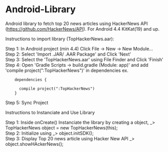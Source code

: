 # Android-Library

Android library to fetch top 20 news articles using HackerNews API (https://github.com/HackerNews/API).
For Android 4.4 KitKat(19) and up.

Instructions to import library (TopHackerNews.aar):

Step 1: In Android project (min 4.4) 
        Click File -> New -> New Module... 
        <br/>
Step 2: Select 'Import .JAR/ .AAR Package' and
        Click 'Next'
        <br/>
Step 3: Select the 'TopHackerNews.aar' using File Finder and
        Click 'Finish'
        <br/>
Step 4: Open 'Gradle Scripts -> build.gradle (Module: app)' and
        add 'compile project(":TopHackerNews")' in dependencies
        ex.
     
        
        dependencies {
        
          compile project(":TopHackerNews")
        }
Step 5: Sync Project<br/>


Instructions to Instanciate and Use Library<br/>

Step 1: Inside onCreate()
        Instanciate the library by creating a object,
        _> TopHackerNews object = new TopHackerNews(this);
        <br/>
Step 2: Initialize using
        _> object.initSDK();
        <br/>
Step 3: Display Top 20 news article using Hacker New API
        _> object.showHAckerNews();<br/>
